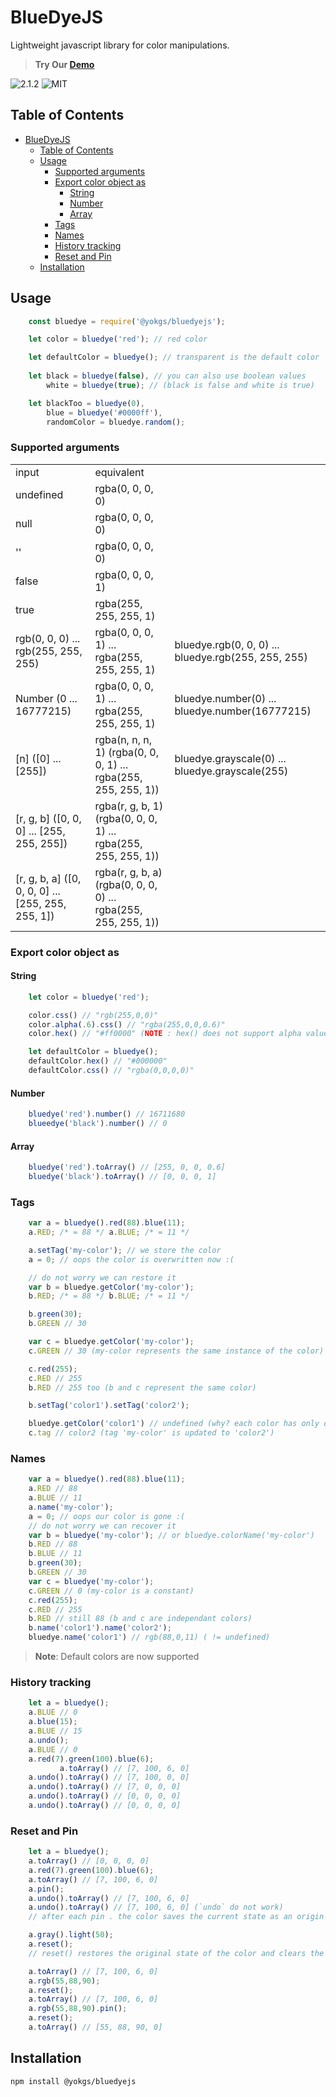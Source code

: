 # BlueDyeJS

Lightweight javascript library for color manipulations.

> **Try Our [Demo](https://bluedyejs.onrender.com/)**

![2.1.2](https://img.shields.io/github/package-json/v/yokgs/BlueDyeJS?color=%23118cff&style=for-the-badge)
![MIT](https://img.shields.io/github/license/yokgs/BlueDyeJS?color=%23007bff&style=for-the-badge)

## Table of Contents

- [BlueDyeJS](#bluedyejs)
  - [Table of Contents](#table-of-contents)
  - [Usage](#usage)
    - [Supported arguments](#supported-arguments)
    - [Export color object as](#export-color-object-as)
      - [String](#string)
      - [Number](#number)
      - [Array](#array)
    - [Tags](#tags)
    - [Names](#names)
    - [History tracking](#history-tracking)
    - [Reset and Pin](#reset-and-pin)
  - [Installation](#installation)

## Usage

```javascript
    const bluedye = require('@yokgs/bluedyejs');

    let color = bluedye('red'); // red color

    let defaultColor = bluedye(); // transparent is the default color
    
    let black = bluedye(false), // you can also use boolean values 
        white = bluedye(true); // (black is false and white is true)

    let blackToo = bluedye(0),
        blue = bluedye('#0000ff'),
        randomColor = bluedye.random();
```

### Supported arguments

<table>
    <tr>
        <td>input</td>
        <td>equivalent</td>
    </tr>
    <tr>
        <td>undefined</td>
        <td>rgba(0, 0, 0, 0)</td>
    </tr>
    <tr>
        <td>null</td>
        <td>rgba(0, 0, 0, 0)</td>
    </tr>
    <tr>
        <td>''</td>
        <td>rgba(0, 0, 0, 0)</td>
    </tr>
    <tr>
        <td>false</td>
        <td>rgba(0, 0, 0, 1)</td>
    </tr>
    <tr>
        <td>true</td>
        <td>rgba(255, 255, 255, 1)</td>
    </tr>
    <tr>
        <td>rgb(0, 0, 0) ... rgb(255, 255, 255)</td>
        <td>rgba(0, 0, 0, 1) ... rgba(255, 255, 255, 1)</td>
         <td>bluedye.rgb(0, 0, 0) ... bluedye.rgb(255, 255, 255)</td>
    </tr>
    <tr>
        <td>Number (0 ... 16777215)</td>
        <td> rgba(0, 0, 0, 1) ... rgba(255, 255, 255, 1)</td>
        <td>bluedye.number(0) ...  bluedye.number(16777215)</td>
    </tr>
    <tr>
        <td>[n] ([0] ... [255])</td>
        <td> rgba(n, n, n, 1) (rgba(0, 0, 0, 1) ... rgba(255, 255, 255, 1))</td>
        <td>bluedye.grayscale(0) ... bluedye.grayscale(255)</td>
    </tr>
    <tr>
        <td>[r, g, b] ([0, 0, 0] ... [255, 255, 255])</td>
        <td> rgba(r, g, b, 1) (rgba(0, 0, 0, 1) ... rgba(255, 255, 255, 1))</td>
    </tr>
    <tr>
        <td>[r, g, b, a] ([0, 0, 0, 0] ... [255, 255, 255, 1])</td>
        <td> rgba(r, g, b, a) (rgba(0, 0, 0, 0) ... rgba(255, 255, 255, 1))</td>
    </tr>
</table>

### Export color object as

#### String

```javascript
    let color = bluedye('red');

    color.css() // "rgb(255,0,0)"
    color.alpha(.6).css() // "rgba(255,0,0,0.6)"
    color.hex() // "#ff0000" (NOTE : hex() does not support alpha values)

    let defaultColor = bluedye();
    defaultColor.hex() // "#000000"
    defaultColor.css() // "rgba(0,0,0,0)"
```

#### Number

```javascript
    bluedye('red').number() // 16711680
    blueedye('black').number() // 0
```

#### Array

```javascript
    bluedye('red').toArray() // [255, 0, 0, 0.6]
    bluedye('black').toArray() // [0, 0, 0, 1]
```

### Tags

```javascript
    var a = bluedye().red(88).blue(11);
    a.RED; /* = 88 */ a.BLUE; /* = 11 */

    a.setTag('my-color'); // we store the color
    a = 0; // oops the color is overwritten now :(

    // do not worry we can restore it
    var b = bluedye.getColor('my-color');
    b.RED; /* = 88 */ b.BLUE; /* = 11 */

    b.green(30);
    b.GREEN // 30

    var c = bluedye.getColor('my-color');
    c.GREEN // 30 (my-color represents the same instance of the color)

    c.red(255);
    c.RED // 255
    b.RED // 255 too (b and c represent the same color)

    b.setTag('color1').setTag('color2');

    bluedye.getColor('color1') // undefined (why? each color has only one tag name)
    c.tag // color2 (tag 'my-color' is updated to 'color2')
```

### Names

```javascript
    var a = bluedye().red(88).blue(11);
    a.RED // 88
    a.BLUE // 11
    a.name('my-color');
    a = 0; // oops our color is gone :(
    // do not worry we can recover it
    var b = bluedye('my-color'); // or bluedye.colorName('my-color')
    b.RED // 88 
    b.BLUE // 11
    b.green(30);
    b.GREEN // 30
    var c = bluedye('my-color');
    c.GREEN // 0 (my-color is a constant)
    c.red(255);
    c.RED // 255
    b.RED // still 88 (b and c are independant colors)
    b.name('color1').name('color2');
    bluedye.name('color1') // rgb(88,0,11) ( != undefined)
```

> **Note**: Default colors are now supported

### History tracking

```javascript
    let a = bluedye();
    a.BLUE // 0
    a.blue(15);
    a.BLUE // 15
    a.undo();
    a.BLUE // 0
    a.red(7).green(100).blue(6);
           a.toArray() // [7, 100, 6, 0]
    a.undo().toArray() // [7, 100, 0, 0]
    a.undo().toArray() // [7, 0, 0, 0]
    a.undo().toArray() // [0, 0, 0, 0]
    a.undo().toArray() // [0, 0, 0, 0]
```

### Reset and Pin

```javascript
    let a = bluedye();
    a.toArray() // [0, 0, 0, 0]
    a.red(7).green(100).blue(6);
    a.toArray() // [7, 100, 6, 0]
    a.pin(); 
    a.undo().toArray() // [7, 100, 6, 0]
    a.undo().toArray() // [7, 100, 6, 0] (`undo` do not work)
    // after each pin . the color saves the current state as an origin (initial state)

    a.gray().light(50);
    a.reset();
    // reset() restores the original state of the color and clears the changes' history 

    a.toArray() // [7, 100, 6, 0]
    a.rgb(55,88,90);
    a.reset();
    a.toArray() // [7, 100, 6, 0]
    a.rgb(55,88,90).pin();
    a.reset();
    a.toArray() // [55, 88, 90, 0]
```

## Installation

```sh
npm install @yokgs/bluedyejs
```
